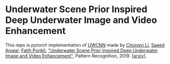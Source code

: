 # Underwater Scene Prior Inspired Deep Underwater Image and Video Enhancement

This repo is pytorch implementation of [UWCNN](https://github.com/saeed-anwar/UWCNN) made by [Chongyi Li](https://li-chongyi.github.io/),  [Saeed Anwar](https://saeed-anwar.github.io/),  [Fatih Porikli](http://www.porikli.com), ["Underwater Scene Prior Inspired Deep Underwater Image and Video Enhancement"](https://www.sciencedirect.com/science/article/pii/S0031320319303401), Pattern Recognition, 2019. [[arxiv]](https://arxiv.org/pdf/1807.03528.pdf).